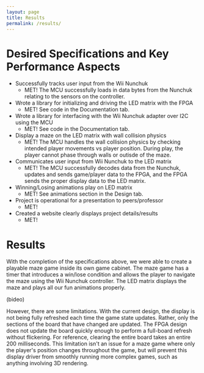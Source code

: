 ```yaml
---
layout: page
title: Results
permalink: /results/
---
```

# Desired Specifications and Key Performance Aspects
- Successfully tracks user input from the Wii Nunchuk
   - MET! The MCU successfully loads in data bytes from the Nunchuk relating to the sensors on the controller.
- Wrote a library for initializing and driving the LED matrix with the FPGA
  - MET! See code in the Documentation tab.
- Wrote a library for interfacing with the Wii Nunchuk adapter over I2C using the MCU
  - MET! See code in the Documentation tab.
- Display a maze on the LED matrix with wall collision physics
  - MET! The MCU handles the wall collision physics by checking intended player movements vs player position. During play, the player cannot phase through walls or outisde of the maze.
- Communicates user input from Wii Nunchuk to the LED matrix
  - MET! The MCU successfully decodes data from the Nunchuk, updates and sends game/player data to the FPGA, and the FPGA sends the proper display data to the LED matrix.
- Winning/Losing animations play on LED matrix
  - MET! See animations section in the Design tab.
- Project is operational for a presentation to peers/professor
  - MET!
- Created a website clearly displays project details/results
  - MET!

# Results
With the completion of the specifications above, we were able to create a playable maze game inside its own game cabinet. The maze game has a timer that introduces a win/lose condition and allows the player to navigate the maze using the Wii Nunchuk controller. The LED matrix displays the maze and plays all our fun animations properly. 

(bideo)

However, there are some limitations. With the current design, the display is not being fully refreshed each time the game state updates. Rather, only the sections of the board that have changed are updated. The FPGA design does not update the board quickly enough to perform a full-board refresh without flickering. For reference, clearing the entire board takes an entire 200 milliseconds. This limitation isn't an issue for a maze game where only the player's position changes throughout the game, but will prevent this display driver from smoothly running more complex games, such as anything involving 3D rendering. 
